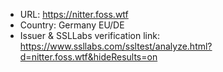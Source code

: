 * URL: https://nitter.foss.wtf
* Country: Germany EU/DE
* Issuer & SSLLabs verification link: https://www.ssllabs.com/ssltest/analyze.html?d=nitter.foss.wtf&hideResults=on